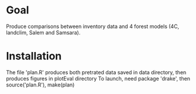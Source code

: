 # Goal
Produce comparisons between inventory data and 4 forest models (4C, landclim, Salem and Samsara).


# Installation
The file 'plan.R' produces both pretrated data saved in data directory, then produces figures in plotEval directory
To launch, need package 'drake', then source('plan.R'), make(plan)
 


# 

